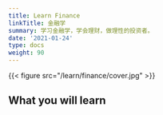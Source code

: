 ```yaml
---
title: Learn Finance
linkTitle: 金融学
summary: 学习金融学，学会理财，做理性的投资者。
date: '2021-01-24'
type: docs
weight: 90
---
```


{{< figure src="/learn/finance/cover.jpg" >}}

## What you will learn

